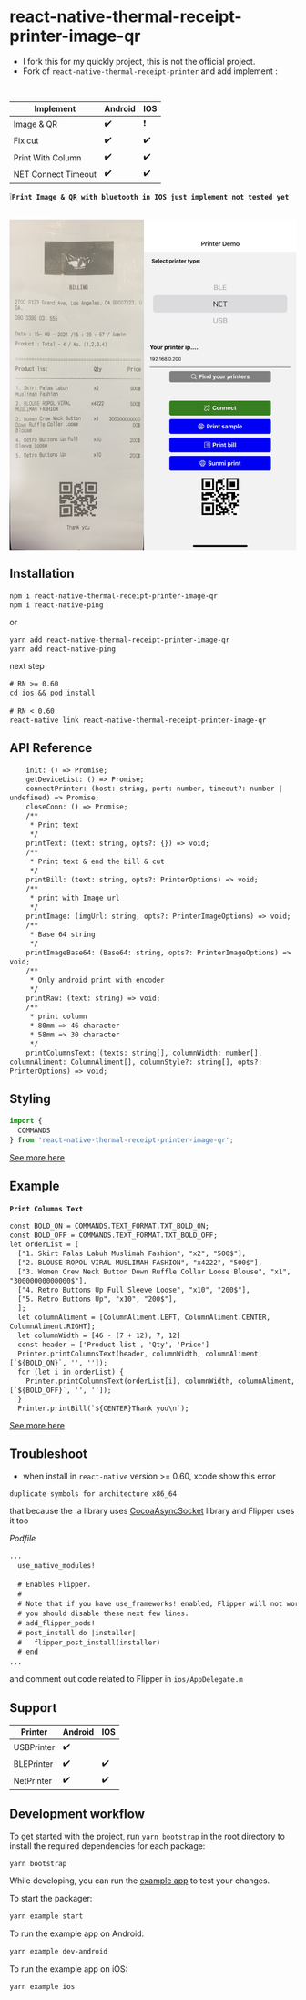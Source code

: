 # react-native-thermal-receipt-printer-image-qr

- I fork this for my quickly project, this is not the official project.
- Fork of `react-native-thermal-receipt-printer` and add implement :
<br />

| Implement    | Android            | IOS                |
| ---------- | ------------------ | ------------------ |
| Image & QR | :heavy_check_mark: |   :exclamation: |
| Fix cut | :heavy_check_mark: | :heavy_check_mark: |
| Print With Column | :heavy_check_mark: | :heavy_check_mark: |
| NET Connect Timeout | :heavy_check_mark: | :heavy_check_mark: |

:grey_exclamation:**`Print Image & QR with bluetooth in IOS just implement not tested yet`**
<br /> <br />
<div style="display: flex; flex-direction: row; align-self: center; align-items: center">
<img src="image/invoice.jpg" alt="bill" width="270" height="580"/>
<img src="image/screenshot.jpg" alt="screenshot" width="270" height="580"/>
</div>

## Installation
```
npm i react-native-thermal-receipt-printer-image-qr
npm i react-native-ping
```
or
```
yarn add react-native-thermal-receipt-printer-image-qr
yarn add react-native-ping
```
next step
```
# RN >= 0.60
cd ios && pod install

# RN < 0.60
react-native link react-native-thermal-receipt-printer-image-qr
```

## API Reference
```tsx
    init: () => Promise;
    getDeviceList: () => Promise;
    connectPrinter: (host: string, port: number, timeout?: number | undefined) => Promise;
    closeConn: () => Promise;
    /**
     * Print text
     */
    printText: (text: string, opts?: {}) => void;
    /**
     * Print text & end the bill & cut
     */
    printBill: (text: string, opts?: PrinterOptions) => void;
    /**
     * print with Image url
     */
    printImage: (imgUrl: string, opts?: PrinterImageOptions) => void;
    /**
     * Base 64 string
     */
    printImageBase64: (Base64: string, opts?: PrinterImageOptions) => void;
    /**
     * Only android print with encoder
     */
    printRaw: (text: string) => void;
    /**
     * print column
     * 80mm => 46 character
     * 58mm => 30 character
     */
    printColumnsText: (texts: string[], columnWidth: number[], columnAliment: ColumnAliment[], columnStyle?: string[], opts?: PrinterOptions) => void;
```

## Styling
```js
import {
  COMMANDS
} from 'react-native-thermal-receipt-printer-image-qr';
```
[See more here](https://github.com/thiendangit/react-native-thermal-receipt-printer-image-qr/blob/main/dist/utils/printer-commands.js)

## Example
**`Print Columns Text`**
```tsx
const BOLD_ON = COMMANDS.TEXT_FORMAT.TXT_BOLD_ON;
const BOLD_OFF = COMMANDS.TEXT_FORMAT.TXT_BOLD_OFF;
let orderList = [
  ["1. Skirt Palas Labuh Muslimah Fashion", "x2", "500$"],
  ["2. BLOUSE ROPOL VIRAL MUSLIMAH FASHION", "x4222", "500$"],
  ["3. Women Crew Neck Button Down Ruffle Collar Loose Blouse", "x1", "30000000000000$"],
  ["4. Retro Buttons Up Full Sleeve Loose", "x10", "200$"],
  ["5. Retro Buttons Up", "x10", "200$"],
  ];
  let columnAliment = [ColumnAliment.LEFT, ColumnAliment.CENTER, ColumnAliment.RIGHT];
  let columnWidth = [46 - (7 + 12), 7, 12]
  const header = ['Product list', 'Qty', 'Price']
  Printer.printColumnsText(header, columnWidth, columnAliment, [`${BOLD_ON}`, '', '']);
  for (let i in orderList) {
    Printer.printColumnsText(orderList[i], columnWidth, columnAliment, [`${BOLD_OFF}`, '', '']);
  }
  Printer.printBill(`${CENTER}Thank you\n`);
```
[See more here](https://github.com/thiendangit/react-native-thermal-receipt-printer-image-qr/blob/main/example/src/HomeScreen.tsx)

## Troubleshoot

- when install in `react-native` version >= 0.60, xcode show this error

```
duplicate symbols for architecture x86_64
```

that because the .a library uses [CocoaAsyncSocket](https://github.com/robbiehanson/CocoaAsyncSocket) library and Flipper uses it too

_Podfile_

```diff
...
  use_native_modules!

  # Enables Flipper.
  #
  # Note that if you have use_frameworks! enabled, Flipper will not work and
  # you should disable these next few lines.
  # add_flipper_pods!
  # post_install do |installer|
  #   flipper_post_install(installer)
  # end
...
```

and comment out code related to Flipper in `ios/AppDelegate.m`

## Support

| Printer    | Android            | IOS                |
| ---------- | ------------------ | ------------------ |
| USBPrinter | :heavy_check_mark: |                    |
| BLEPrinter | :heavy_check_mark: | :heavy_check_mark: |
| NetPrinter | :heavy_check_mark: | :heavy_check_mark: |

## Development workflow

To get started with the project, run `yarn bootstrap` in the root directory to install the required dependencies for each package:

```sh
yarn bootstrap
```

While developing, you can run the [example app](/example/) to test your changes.

To start the packager:

```sh
yarn example start
```

To run the example app on Android:

```sh
yarn example dev-android
```

To run the example app on iOS:

```sh
yarn example ios
```
